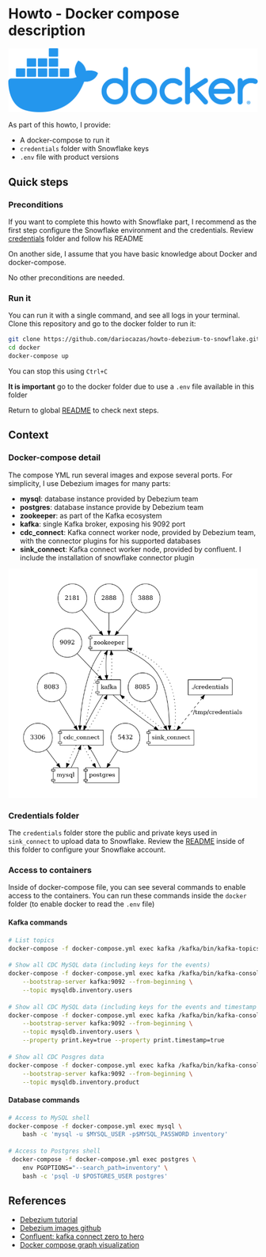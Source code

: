 # Howto - Docker compose description

![docker-logo](../.images/horizontal-logo-monochromatic-white.png)

As part of this howto, I provide:

- A docker-compose to run it
- `credentials` folder with Snowflake keys
- `.env` file with product versions

## Quick steps

### Preconditions

If you want to complete this howto with Snowflake part, I recommend as the first step configure the Snowflake 
environment and the credentials. Review [credentials](./credentials) folder and follow his README

On another side, I assume that you have basic knowledge about Docker and docker-compose.

No other preconditions are needed.

### Run it

You can run it with a single command, and see all logs in your terminal. Clone this repository and go to the 
docker folder to run it:
```sh
git clone https://github.com/dariocazas/howto-debezium-to-snowflake.git
cd docker
docker-compose up
```

You can stop this using `Ctrl+C`

**It is important** go to the docker folder due to use a `.env` file available in this folder

Return to global [README](../README.md) to check next steps.

## Context 

### Docker-compose detail

The compose YML run several images and expose several ports. For simplicity, I use Debezium images for many parts:

- **mysql**: database instance provided by Debezium team
- **postgres**: database instance provide by Debezium team
- **zookeeper**: as part of the Kafka ecosystem
- **kafka**: single Kafka broker, exposing his 9092 port
- **cdc_connect**: Kafka connect worker node, provided by Debezium team, with the connector plugins for his supported databases
- **sink_connect**: Kafka connect worker node, provided by confluent. I include the installation of snowflake connector plugin

![Docker compose info](docker-compose.png)

### Credentials folder

The `credentials` folder store the public and private keys used in `sink_connect` to upload data to Snowflake. 
Review the [README](./credentials/README.md) inside of this folder to configure your Snowflake account.

### Access to containers

Inside of docker-compose file, you can see several commands to enable access to the containers.
You can run these commands inside the `docker` folder (to enable docker to read the `.env` file)

#### Kafka commands

```sh
# List topics
docker-compose -f docker-compose.yml exec kafka /kafka/bin/kafka-topics.sh --bootstrap-server kafka:9092 --list

# Show all CDC MySQL data (including keys for the events)
docker-compose -f docker-compose.yml exec kafka /kafka/bin/kafka-console-consumer.sh \
    --bootstrap-server kafka:9092 --from-beginning \
    --topic mysqldb.inventory.users

# Show all CDC MySQL data (including keys for the events and timestamp which the event was received in Kafka)
docker-compose -f docker-compose.yml exec kafka /kafka/bin/kafka-console-consumer.sh \
    --bootstrap-server kafka:9092 --from-beginning \
    --topic mysqldb.inventory.users \
    --property print.key=true --property print.timestamp=true

# Show all CDC Posgres data
docker-compose -f docker-compose.yml exec kafka /kafka/bin/kafka-console-consumer.sh \
    --bootstrap-server kafka:9092 --from-beginning \
    --topic mysqldb.inventory.product
```

#### Database commands

```sh
# Access to MySQL shell
docker-compose -f docker-compose.yml exec mysql \
    bash -c 'mysql -u $MYSQL_USER -p$MYSQL_PASSWORD inventory'

# Access to Postgres shell
 docker-compose -f docker-compose.yml exec postgres \
    env PGOPTIONS="--search_path=inventory" \
    bash -c 'psql -U $POSTGRES_USER postgres'
```

## References

- [Debezium tutorial](https://debezium.io/documentation/reference/1.6/tutorial.html)
- [Debezium images github](https://github.com/debezium/docker-images)
- [Confluent: kafka connect zero to hero](https://github.com/confluentinc/demo-scene/tree/master/kafka-connect-zero-to-hero)
- [Docker compose graph visualization](https://github.com/pmsipilot/docker-compose-viz)